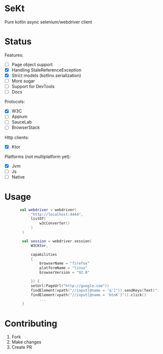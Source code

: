 # SeKt
Pure kotlin async selenium/webdriver client 

# Status

Features:
* [ ] Page object support
* [x] Handling StaleReferenceException
* [x] Strict models (kotlinx.serialization)
* [ ] More sugar
* [ ] Support for DevTools
* [ ] Docs

Protocols:
* [x] W3C
* [ ] Appium
* [ ] SauceLab
* [ ] BrowserStack

Http clients:
* [x] Ktor

Platforms (not multiplatform yet):
* [x] Jvm
* [ ] Js
* [ ] Native

# Usage

```kotlin
       val webdriver = webdriver(
            "http://localhost:4444",
            listOf(
                w3cConverter()
            )
        )

        val session = webdriver.session(
            W3CKtor,

            capabilities
            {
                browserName = "firefox"
                platformName = "linux"
                browserVersion = "92.0"

            }) {
            setUrl(PageUrl("http://google.com"))
            findElement(xpath("//input[@name = 'q']")).sendKeys(Text("I want to found something"))
            findElement(xpath("//input[@name = 'btnK']")).click()
                ...
        }

```
# Contributing

1. Fork
2. Make changes
3. Create PR
